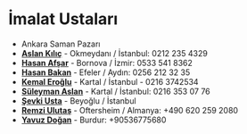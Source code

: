 # İmalat Ustaları

* Ankara Saman Pazarı
* [**Aslan Kılıç**](https://www.google.com/maps/uv?pb=!1s0x14cab737c2aa8b7d%3A0xb4d68fc074c731ee!3m1!7e115!4shttps%3A%2F%2Flh5.googleusercontent.com%2Fp%2FAF1QipOhWoF6cZzuLjOHRXXAoapGStK4I-pL0OeWW-Pq%3Dw473-h355-k-no!5za8SxbMSxw6cgc2F6ZXZpIG9rIG1leWRhbsSxIC0gR29vZ2xlIFNlYXJjaA!15sCgIgAQ&imagekey=!1e10!2sAF1QipOhWoF6cZzuLjOHRXXAoapGStK4I-pL0OeWW-Pq&hl=en&sa=X&ved=2ahUKEwjM_ef-6oftAhUM-aQKHbOCDTAQoiowFnoECA8QAw) - Okmeydanı / İstanbul:  0212 235 4329
* [**Hasan Afşar**](https://www.instagram.com/afsar.hasan/) - Bornova / İzmir: 0533 541 8362
* [**Hasan Bakan**](https://www.facebook.com/bakanmuzik/) - Efeler / Aydın: 0256 212 32 35
* [**Kemal Eroğlu**](http://www.kopuzsazevi.com/kopuz.htm) - Kartal / İstanbul - 0216 3742534
* [**Süleyman Aslan**](https://www.instagram.com/suleymanguitars) - Kartal / İstanbul: 0216 353 07 76
* [**Şevki Usta**](https://www.instagram.com/sevki.usta/) - Beyoğlu / İstanbul
* [**Remzi Ulutaş**](https://www.youtube.com/watch?v=QkklppqJ-po) - Oftersheim / Almanya: +490 620 259 2080
* [**Yavuz Doğan**](mailto:yavuz_dogan68@hotmail.com) - Burdur:  +90536775680
